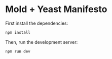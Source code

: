 # Mold + Yeast Manifesto

First install the dependencies:

```bash
npm install
```

Then, run the development server:

```bash
npm run dev
```
